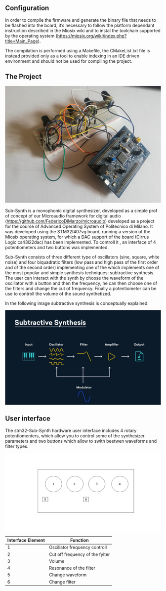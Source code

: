 ##  Configuration 

In order to compile the firmware and generate the binary file that needs to be flashed into the board, it’s necessary to follow the platform dependant instruction described in the Miosix wiki and to instal the toolchain supported by the operating system (https://miosix.org/wiki/index.php?title=Main_Page).

The compilation is performed using a Makefile, the CMakeList.txt file is instead provided only as a tool to enable indexing in an IDE driven environment and should not be used for compiling the project.


## The Project

![sub_synth_foto](sub_synth_foto.jpg)

Sub-Synth is a monophonic digital synthesizer, developed as a simple prof of concept of our Microaudio framework for digital audio (https://github.com/FedericoDiMarzo/microaudio) developed as a project for the course of Advanced Operating System of Politecnico di Milano. It was developed using the STM32f407vg board, running a version of the Miosix operating system, for which a DAC support of the board (Cirrus Logic cs43l22dac) has been implemented. To controll it , an interface of 4 potentiometers and two buttons was implemented.

Sub-Synth consists of three different type of oscillators (sine, square, white noise) and four biquadratic filters (low pass and high pass of the first order and of the second order) implementing one of the which implements one of the most popular and simple synthesis techniques: subtractive synthesis.
The user can interact with the synth by choose the waveform of the oscillator with a button and then the frequency, he can then choose one of the filters and change the cut of frequency. Finally a potentiometer can be use to controll the volume of the sound synthetized.

In the following image subtractive synthesis is conceptually explained:

![sub_synth_img](sub_synth_img.jpg)



## User interface

The stm32-Sub-Synth hardware user interface includes 4 rotary potentiomenters, which allow you to control some of the synthesizer parameters and two buttons which allow to swith beetwen waveforms and filter types.

![interface_scheme](interface_scheme.png)


| Interface Element  | Function |
| ------------- | ------------- |
| 1  | Oscillator frequency controll   |
| 2  | Cut off frequency of the fylter  |
| 3  | Volume  |
| 4  | Resonance of the filter  |
| 5  | Change waveform  |
| 6  | Change filter  |
